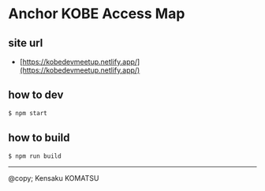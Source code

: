 # Anchor KOBE Access Map 

## site url

* [https://kobedevmeetup.netlify.app/](https://kobedevmeetup.netlify.app/)

## how to dev

```js
$ npm start
```

## how to build

```js
$ npm run build
```

---
@copy; Kensaku KOMATSU


